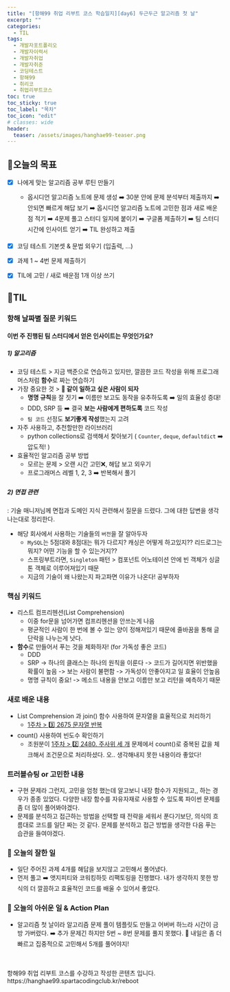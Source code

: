 ```yaml
---
title: "[항해99 취업 리부트 코스 학습일지][day6] 두근두근 알고리즘 첫 날"
excerpt: ""
categories:
  - TIL
tags:
  - 개발자포트폴리오
  - 개발자이력서
  - 개발자취업
  - 개발자취준
  - 코딩테스트
  - 항해99
  - 취리코
  - 취업리부트코스
toc: true
toc_sticky: true
toc_label: "목차"
toc_icon: "edit"
# classes: wide
header:
  teaser: /assets/images/hanghae99-teaser.png
---
```


## 📍오늘의 목표
- [x] 나에게 맞는 알고리즘 공부 루틴 만들기
	- 옵시디언 알고리즘 노트에 문제 생성 ➡️ 30분 안에 문제 분석부터 제출까지 ➡️ 안되면 빠르게 해답 보기 ➡️ 옵시디언 알고리즘 노트에 고민한 점과 새로 배운 점 적기 ➡️ 4문제 풀고 스터디 일지에 붙이기 ➡️ 구글폼 제출하기 ➡️ 팀 스터디 시간에 인사이트 얻기 ➡️ TIL 완성하고 제출
- [x] 코딩 테스트 기본셋 & 문법 외우기 (입출력, ...)
- [x] 과제 1 ~ 4번 문제 제출하기
- [x] TIL에 고민 / 새로 배운점 1개 이상 쓰기


## 📍TIL
### 항해 날짜별 질문 키워드
#### 이번 주 진행된 팀 스터디에서 얻은 인사이트는 무엇인가요?
##### 1) 알고리즘
- 코딩 테스트 > 지금 백준으로 연습하고 있지만, 깔끔한 코드 작성을 위해 프로그래머스처럼 **함수**로 짜는 연습하기
- 가장 중요한 것 > **🌟 같이 일하고 싶은 사람이 되자**
	- **명명 규칙**을 잘 짓기 ➡️ 이름만 보고도 동작을 유추하도록 ➡️ 일의 효율성 증대!
	- DDD, SRP 등 ➡️ 결국 **보는 사람에게 편하도록** 코드 작성
	- `팀 코드` 선정도 **보기좋게 작성**했는지 고려
- 자주 사용하고, 추천할만한 라이브러리
	- python collections로 검색해서 찾아보기 ( `Counter`, `deque`, `defaultdict` ➡️ 압도적! )
- 효율적인 알고리즘 공부 방법
	- 모르는 문제 > 오랜 시간 고민❌, 해답 보고 외우기
	- 프로그래머스 레벨 1, 2, 3 ➡️  반복해서 풀기

##### 2) 면접 관련
: 기술 매니저님께 면접과 도메인 지식 관련해서 질문을 드렸다. 그에 대한 답변을 생각나는대로 정리한다.
- 해당 회사에서 사용하는 기술들의 `버전`을 잘 알아두자
	- `MySQL`는 5점대와 8점대는 뭐가 다르지?  캐싱은 어떻게 하고있지?? 리드로그는 뭐지? 어떤 기능을 할 수 있는거지??
	- 스프링부트라면, `Singleton` 패턴 > 컴포넌트 어노테이션 안에 빈 객체가 싱글톤 객체로 이루어져있기 때문
	- 지금의 기술이 왜 나왔는지 파고파면 이유가 나온다! 공부하자



### 핵심 키워드
- 리스트 컴프리헨션(List Comprehension)
	- 이중 for문을 넘어가면 컴프리헨션을 안쓰는게 나음
	- 평균적인 사람이 한 번에 볼 수 있는 양이 정해져있기 때문에 줄바꿈을 통해 글 단락을 나누는게 낫다.
- **함수**로 만들어서 푸는 것을 체화하자! (for 가독성 좋은 코드)
	- DDD
	- SRP -> 하나의 클래스는 하나의 원칙을 이룬다 -> 코드가 길어지면 위반했을 확률이 높음 -> 보는 사람이 불편함 -> 가독성이 안좋아지고 일 효율이 안높음
	- 명명 규칙이 중요! -> 메소드 내용을 안보고 이름만 보고 리턴을 예측하기 때문

### 새로 배운 내용
- List Comprehension 과 join() 함수 사용하여 문자열을 효율적으로 처리하기
	- [1주차 > 3️⃣ 2675 문자열 반복](https://www.acmicpc.net/problem/2675)
- count() 사용하여 빈도수 확인하기
	- 조원분이 [1주차 > 2️⃣ 2480. 주사위 세 개](https://www.acmicpc.net/problem/2480) 문제에서 count()로 중복된 값을 체크해서 조건문으로 처리하셨다. 오.. 생각해내지 못한 내용이라 좋았다!


### 트러블슈팅 or 고민한 내용
- 구현 문제라 그런지, 고민을 엄청 했는데 알고보니 내장 함수가 지원되고,, 하는 경우가 종종 있었다. 다양한 내장 함수를 자유자재로 사용할 수 있도록 파이썬 문제를 좀 더 많이 풀어봐야겠다.
- 문제를 분석하고 접근하는 방법을 선택할 때 전략을 세워서 푼다기보단, 의식의 흐름대로 코드를 일단 짜는 것 같다. 문제를 분석하고 접근 방법을 생각한 다음 푸는 습관을 들여야겠다.


### 🥰 오늘의 잘한 일
- 일단 주어진 과제 4개를 해답을 보지않고 고민해서 풀어냈다. 
- 먼저 풀고 ➡️ 앳지피티와 코워킹하듯 리팩토링을 진행했다. 내가 생각하지 못한 방식의 더 깔끔하고 효율적인 코드를 배울 수 있어서 좋았다.

### 💪 오늘의 아쉬운 일 & Action Plan
- 알고리즘 첫 날이라 알고리즘 문제 풀이 템플릿도 만들고 어버버 하느라 시간이 금방 가버렸다. 
  ➡️ 추가 문제긴 하지만 5번 ~ 8번 문제를 풀지 못했다.
  💪 내일은 좀 더 빠르고 집중적으로 고민해서 5개를 풀어야지! 

<br>
<br>
항해99 취업 리부트 코스를 수강하고 작성한 콘텐츠 입니다. <br>
<a>https://hanghae99.spartacodingclub.kr/reboot</a>